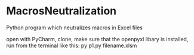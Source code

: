 # MacrosNeutralization
Python program which neutralizes macros in Excel files

open with PyCharm, 
clone, 
make sure that the openpyxl libary is installed, 
run from the terminal like this: py p1.py filename.xlsm